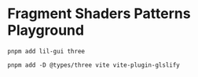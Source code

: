 # Fragment Shaders Patterns Playground

```
pnpm add lil-gui three
```

```
pnpm add -D @types/three vite vite-plugin-glslify
```
